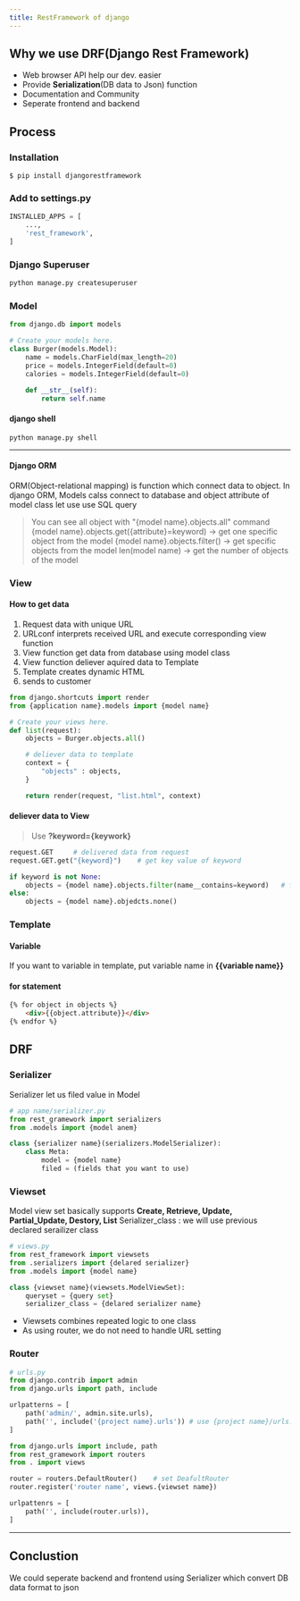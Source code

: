 ```yaml
---
title: RestFramework of django
---
```


## Why we use DRF(Django Rest Framework)
- Web browser API help our dev. easier
- Provide **Serialization**(DB data to Json) function
- Documentation and Community
- Seperate frontend and backend

## Process
### Installation

```
$ pip install djangorestframework
```

### Add to settings.py

```python
INSTALLED_APPS = [
    ...,
    'rest_framework',
]
```

### Django Superuser

```python
python manage.py createsuperuser
```

### Model

```python
from django.db import models

# Create your models here.
class Burger(models.Model):
    name = models.CharField(max_length=20)
    price = models.IntegerField(default=0)
    calories = models.IntegerField(default=0)

    def __str__(self):
        return self.name
```

#### django shell

```shell
python manage.py shell
```

<hr>

#### Django ORM
ORM(Object-relational mapping) is function which connect data to object. In django ORM, Models calss connect to database and object attribute of model class let use use SQL query
> You can see all object with "{model name}.objects.all" command
> {model name}.objects.get({attribute}=keyword)
-> get one specific object from the model
> {model name}.objects.filter()
-> get specific objects from the model
> len(model name)
-> get the number of objects of the model

### View
#### How to get data
1. Request data with unique URL
2. URLconf interprets received URL and execute corresponding view function
3. View function get data from database using model class 
4. View function deliever aquired data to Template
5. Template creates dynamic HTML
6. sends to customer

```python
from django.shortcuts import render
from {application name}.models import {model name}

# Create your views here.
def list(request):
    objects = Burger.objects.all()

    # deliever data to template
    context = {
        "objects" : objects,
    }

    return render(request, "list.html", context)
```

#### deliever data to View
> Use **?keyword={keywork}**

```python
request.GET     # delivered data from request
request.GET.get("{keyword}")    # get key value of keyword 

if keyword is not None:
    objects = {model name}.objects.filter(name__contains=keyword)   # find objects which containes keyword in the attribute
else:
    objects = {model name}.objedcts.none()

```

### Template
#### Variable
If you want to variable in template, put variable name in **{{variable name}}**

#### for statement

```html
{% for object in objects %}
    <div>{{object.attribute}}</div>
{% endfor %}
```

## DRF
### Serializer
Serializer let us filed value in Model 

```python
# app name/serializer.py
from rest_gramework import serializers
from .models import {model anem}

class {serializer name}(serializers.ModelSerializer):
    class Meta:
        model = {model name}
        filed = (fields that you want to use)
```

### Viewset
Model view set basically supports **Create, Retrieve, Update, Partial_Update, Destory, List**
Serializer_class : we will use previous declared serailizer class

```python
# views.py
from rest_framework import viewsets
from .serializers import {delared serializer}
from .models import {model name}

class {viewset name}(viewsets.ModelViewSet):
    queryset = {query set}
    serializer_class = {delared serializer name}
```

- Viewsets combines repeated logic to one class
- As using router, we do not need to handle URL setting

### Router

```python
# urls.py
from django.contrib import admin
from django.urls import path, include

urlpatterns = [
    path('admin/', admin.site.urls),
    path('', include('{project name}.urls')) # use {project name}/urls.py
]
```

```python
from django.urls import include, path
from rest_gramework import routers
from . import views

router = routers.DefaultRouter()    # set DeafultRouter
router.register('router name', views.{viewset name})

urlpattenrs = [
    path('', include(router.urls)),
]
```

<hr>

## Conclustion
We could seperate backend and frontend using Serializer which convert DB data format to json
